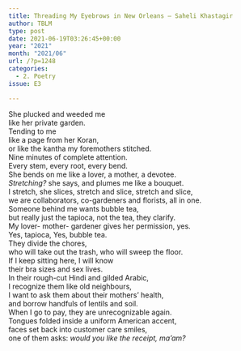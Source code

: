 ```yaml
---
title: Threading My Eyebrows in New Orleans – Saheli Khastagir
author: TBLM
type: post
date: 2021-06-19T03:26:45+00:00
year: "2021"
month: "2021/06"
url: /?p=1248
categories:
  - 2. Poetry
issue: E3

---
```

She plucked and weeded me  
like her private garden.  
Tending to me  
like a page from her Koran,  
or like the kantha my foremothers stitched.  
Nine minutes of complete attention.  
Every stem, every root, every bend.  
She bends on me like a lover, a mother, a devotee.  
_Stretching?_ she says, and plumes me like a bouquet.  
I stretch, she slices, stretch and slice, stretch and slice,  
we are collaborators, co-gardeners and florists, all in one.  
Someone behind me wants bubble tea,  
but really just the tapioca, not the tea, they clarify.  
My lover- mother- gardener gives her permission, yes.  
Yes, tapioca, Yes, bubble tea.  
They divide the chores,  
who will take out the trash, who will sweep the floor.  
If I keep sitting here, I will know  
their bra sizes and sex lives.  
In their rough-cut Hindi and gilded Arabic,  
I recognize them like old neighbours,  
I want to ask them about their mothers’ health,  
and borrow handfuls of lentils and soil.  
When I go to pay, they are unrecognizable again.  
Tongues folded inside a uniform American accent,  
faces set back into customer care smiles,  
one of them asks: _would you like the receipt, ma’am?_
